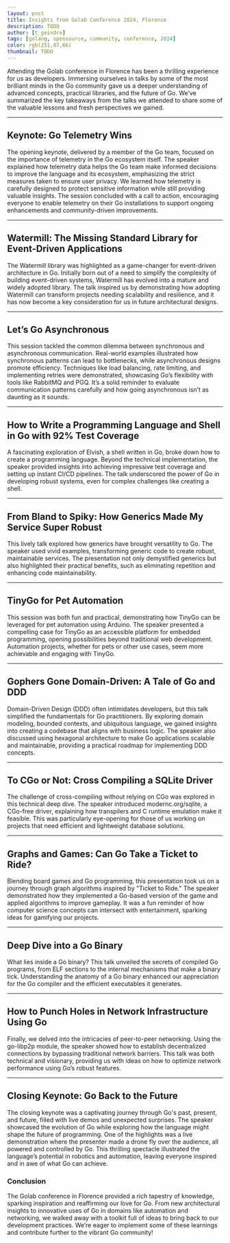 ```yaml
---
layout: post
title: Insights from Golab Conference 2024, Florence
description: TODO
author: [t_geindre]
tags: [golang, opensource, community, conference, 2024]
color: rgb(251,87,66)
thumbnail: TODO
---
```


Attending the Golab conference in Florence has been a thrilling experience for us as developers. Immersing ourselves in talks by some of the most brilliant minds in the Go community gave us a deeper understanding of advanced concepts, practical libraries, and the future of Go. We’ve summarized the key takeaways from the talks we attended to share some of the valuable lessons and fresh perspectives we gained.

---

## Keynote: Go Telemetry Wins

The opening keynote, delivered by a member of the Go team, focused on the importance of telemetry in the Go ecosystem itself. The speaker explained how telemetry data helps the Go team make informed decisions to improve the language and its ecosystem, emphasizing the strict measures taken to ensure user privacy. We learned how telemetry is carefully designed to protect sensitive information while still providing valuable insights. The session concluded with a call to action, encouraging everyone to enable telemetry on their Go installations to support ongoing enhancements and community-driven improvements.

---

## Watermill: The Missing Standard Library for Event-Driven Applications

The Watermill library was highlighted as a game-changer for event-driven architecture in Go. Initially born out of a need to simplify the complexity of building event-driven systems, Watermill has evolved into a mature and widely adopted library. The talk inspired us by demonstrating how adopting Watermill can transform projects needing scalability and resilience, and it has now become a key consideration for us in future architectural designs.

---

## Let’s Go Asynchronous

This session tackled the common dilemma between synchronous and asynchronous communication. Real-world examples illustrated how synchronous patterns can lead to bottlenecks, while asynchronous designs promote efficiency. Techniques like load balancing, rate limiting, and implementing retries were demonstrated, showcasing Go’s flexibility with tools like RabbitMQ and PGQ. It’s a solid reminder to evaluate communication patterns carefully and how going asynchronous isn’t as daunting as it sounds.

---

## How to Write a Programming Language and Shell in Go with 92% Test Coverage

A fascinating exploration of Elvish, a shell written in Go, broke down how to create a programming language. Beyond the technical implementation, the speaker provided insights into achieving impressive test coverage and setting up instant CI/CD pipelines. The talk underscored the power of Go in developing robust systems, even for complex challenges like creating a shell.

---

## From Bland to Spiky: How Generics Made My Service Super Robust

This lively talk explored how generics have brought versatility to Go. The speaker used vivid examples, transforming generic code to create robust, maintainable services. The presentation not only demystified generics but also highlighted their practical benefits, such as eliminating repetition and enhancing code maintainability.

---

## TinyGo for Pet Automation

This session was both fun and practical, demonstrating how TinyGo can be leveraged for pet automation using Arduino. The speaker presented a compelling case for TinyGo as an accessible platform for embedded programming, opening possibilities beyond traditional web development. Automation projects, whether for pets or other use cases, seem more achievable and engaging with TinyGo.

---

## Gophers Gone Domain-Driven: A Tale of Go and DDD

Domain-Driven Design (DDD) often intimidates developers, but this talk simplified the fundamentals for Go practitioners. By exploring domain modeling, bounded contexts, and ubiquitous language, we gained insights into creating a codebase that aligns with business logic. The speaker also discussed using hexagonal architecture to make Go applications scalable and maintainable, providing a practical roadmap for implementing DDD concepts.

---

## To CGo or Not: Cross Compiling a SQLite Driver

The challenge of cross-compiling without relying on CGo was explored in this technical deep dive. The speaker introduced modernc.org/sqlite, a CGo-free driver, explaining how transpilers and C runtime emulation make it feasible. This was particularly eye-opening for those of us working on projects that need efficient and lightweight database solutions.

---

## Graphs and Games: Can Go Take a Ticket to Ride?

Blending board games and Go programming, this presentation took us on a journey through graph algorithms inspired by "Ticket to Ride." The speaker demonstrated how they implemented a Go-based version of the game and applied algorithms to improve gameplay. It was a fun reminder of how computer science concepts can intersect with entertainment, sparking ideas for gamifying our projects.

---

## Deep Dive into a Go Binary

What lies inside a Go binary? This talk unveiled the secrets of compiled Go programs, from ELF sections to the internal mechanisms that make a binary tick. Understanding the anatomy of a Go binary enhanced our appreciation for the Go compiler and the efficient executables it generates.

---

## How to Punch Holes in Network Infrastructure Using Go

Finally, we delved into the intricacies of peer-to-peer networking. Using the go-libp2p module, the speaker showed how to establish decentralized connections by bypassing traditional network barriers. This talk was both technical and visionary, providing us with ideas on how to optimize network performance using Go’s robust features.

---

## Closing Keynote: Go Back to the Future

The closing keynote was a captivating journey through Go's past, present, and future, filled with live demos and unexpected surprises. The speaker showcased the evolution of Go while exploring how the language might shape the future of programming. One of the highlights was a live demonstration where the presenter made a drone fly over the audience, all powered and controlled by Go. This thrilling spectacle illustrated the language’s potential in robotics and automation, leaving everyone inspired and in awe of what Go can achieve.


### Conclusion

The Golab conference in Florence provided a rich tapestry of knowledge, sparking inspiration and reaffirming our love for Go. From new architectural insights to innovative uses of Go in domains like automation and networking, we walked away with a toolkit full of ideas to bring back to our development practices. We’re eager to implement some of these learnings and contribute further to the vibrant Go community!

